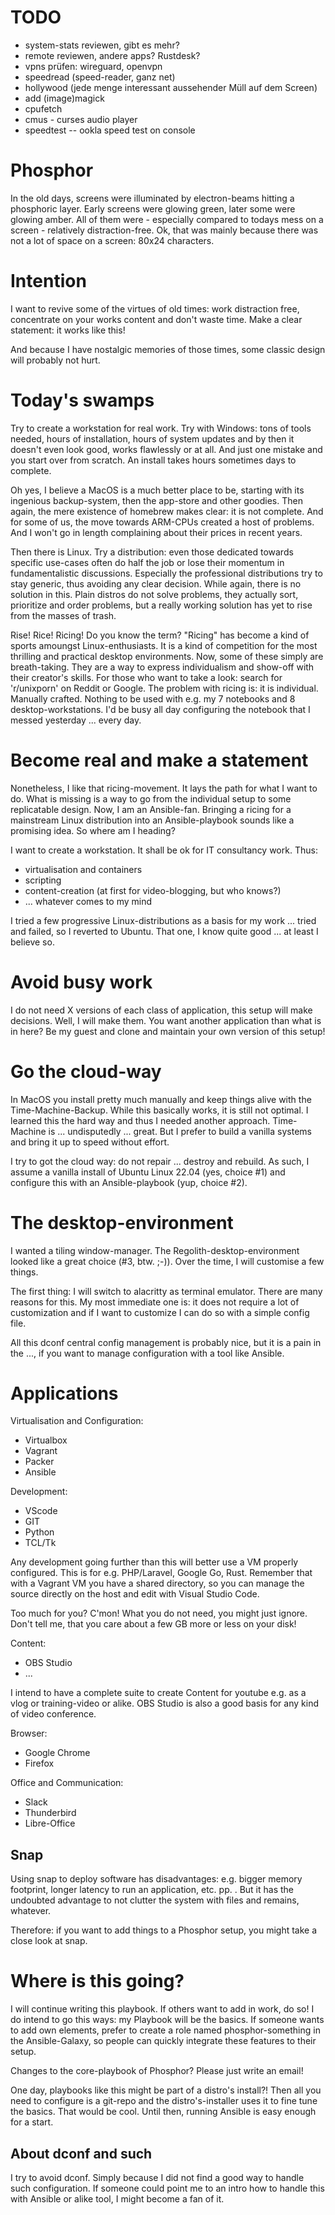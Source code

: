 TODO
====
  - system-stats reviewen, gibt es mehr?
  - remote reviewen, andere apps? Rustdesk?
  - vpns prüfen: wireguard, openvpn
  - speedread (speed-reader, ganz net)
  - hollywood (jede menge interessant aussehender Müll auf dem Screen)
  - add (image)magick
  - cpufetch
  - cmus - curses audio player
  - speedtest -- ookla speed test on console

# Phosphor

In the old days, screens were illuminated by electron-beams hitting a phosphoric layer.
Early screens were glowing green, later some were glowing amber. All of them were - especially compared
to todays mess on a screen - relatively distraction-free. Ok, that was mainly because there was not
a lot of space on a screen: 80x24 characters.

# Intention

I want to revive some of the virtues of old times: work distraction free, concentrate
on your works content and don't waste time. Make a clear statement: it works like this!

And because I have nostalgic memories of those times, some classic design will probably not hurt.

# Today's swamps

Try to create a workstation for real work. Try with Windows: tons of tools needed,
hours of installation, hours of system updates and by then it doesn't even look good,
works flawlessly or at all. And just one mistake and you start over from scratch. An install
takes hours sometimes days to complete. 

Oh yes, I believe a MacOS is a much better place to be, starting with its ingenious backup-system,
then the app-store and other goodies. Then again, the mere existence of homebrew makes clear:
it is not complete. And for some of us, the move towards ARM-CPUs created a host of problems.
And I won't go in length complaining about their prices in recent years.

Then there is Linux. Try a distribution: even those dedicated towards specific use-cases often
do half the job or lose their momentum in fundamentalistic discussions. Especially the professional
distributions try to stay generic, thus avoiding any clear decision. While again, there is no solution
in this. Plain distros do not solve problems, they actually sort, prioritize and order problems, but
a really working solution has yet to rise from the masses of trash.

Rise! Rice! Ricing! Do you know the term? "Ricing" has become a kind of sports amoungst Linux-enthusiasts.
It is a kind of competition for the most thrilling and practical desktop environments. Now, some of these
simply are breath-taking. They are a way to express individualism and show-off with their creator's 
skills. For those who want to take a look: search for 'r/unixporn' on Reddit or Google.
The problem with ricing is: it is individual. Manually crafted. Nothing to be used with e.g. my 7 notebooks and
8 desktop-workstations. I'd be busy all day configuring the notebook that I messed yesterday ... every day.

# Become real and make a statement

Nonetheless, I like that ricing-movement. It lays the path for what I want to do. 
What is missing is a way to go from the individual setup to some replicatable design.
Now, I am an Ansible-fan. Bringing a ricing for a mainstream Linux distribution into
an Ansible-playbook sounds like a promising idea. So where am I heading?

I want to create a workstation. It shall be ok for IT consultancy work. Thus:

  - virtualisation and containers
  - scripting
  - content-creation (at first for video-blogging, but who knows?)
  - ... whatever comes to my mind

I tried a few progressive Linux-distributions as a basis for my work ... tried and failed, so I reverted to Ubuntu.
That one, I know quite good ... at least I believe so.

# Avoid busy work

I do not need X versions of each class of application, this setup will make decisions. Well,
I will make them. You want another application than what is in here? Be my guest and clone and
maintain your own version of this setup!

# Go the cloud-way

In MacOS you install pretty much manually and keep things alive with the Time-Machine-Backup.
While this basically works, it is still not optimal. I learned this the hard way and thus
I needed another approach. Time-Machine is ... undisputedly ... great. But I prefer to build
a vanilla systems and bring it up to speed without effort.

I try to got the cloud way: do not repair ... destroy and rebuild. As such, I assume a vanilla install
of Ubuntu Linux 22.04 (yes, choice #1) and configure this with an Ansible-playbook (yup, choice #2).

# The desktop-environment

I wanted a tiling window-manager. The Regolith-desktop-environment looked like a great choice (#3, btw. ;-)).
Over the time, I will customise a few things.

The first thing: I will switch to alacritty as terminal emulator. There are many reasons for this. 
My most immediate one is: it does not require a lot of customization and if I want to customize I can
do so with a simple config file.

All this dconf central config management is probably nice, but it is a pain in the ..., if you want
to manage configuration with a tool like Ansible.

# Applications

Virtualisation and Configuration:

  - Virtualbox
  - Vagrant
  - Packer
  - Ansible

Development:

  - VScode
  - GIT
  - Python
  - TCL/Tk

Any development going further than this will better use a VM properly configured. This is for e.g. PHP/Laravel, Google Go, Rust. Remember that with a Vagrant VM you have a shared directory, so you can manage the source directly on the host and edit with Visual Studio Code.

Too much for you? C'mon! What you do not need, you might just ignore. Don't tell me, that you care about a few GB more or less on your disk!

Content:

  - OBS Studio
  - ...

I intend to have a complete suite to create Content for youtube e.g. as a vlog or training-video or alike. OBS Studio is also a good basis for any kind of video conference.

Browser:
  - Google Chrome
  - Firefox

Office and Communication:

  - Slack
  - Thunderbird
  - Libre-Office

## Snap

Using snap to deploy software has disadvantages: e.g. bigger memory footprint, longer latency to run an application, etc. pp. . But it has the undoubted advantage to not clutter the system with files and remains, whatever.

Therefore: if you want to add things to a Phosphor setup, you might take a close look at snap.

# Where is this going?

I will continue writing this playbook. If others want to add in work, do so! I do intend to go this ways: my Playbook will be the basics. If someone wants to add own elements, prefer to create a role named phosphor-something in the Ansible-Galaxy, so people can quickly integrate these features to their setup.

Changes to the core-playbook of Phosphor? Please just write an email!

One day, playbooks like this might be part of a distro's install?! Then all you need to configure is a git-repo and the distro's-installer uses it to fine tune the basics. That would be cool. Until then, running Ansible is easy enough for a start.

## About dconf and such

I try to avoid dconf. Simply because I did not find a good way to handle such configuration. If someone could point me to an intro how to handle this with Ansible or alike tool, I might become a fan of it.

